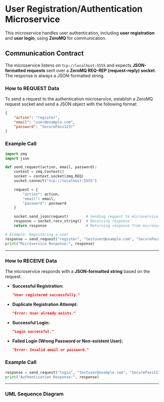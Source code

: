 # User Registration/Authentication Microservice
This microservice handles user authentication, including **user registration** and **user login**, using **ZeroMQ** for communication. 

## **Communication Contract**
The microservice listens on `tcp://localhost:5555` and expects **JSON-formatted requests** sent over a **ZeroMQ REQ-REP (request-reply) socket**. The response is always a JSON-formatted string.

### **How to REQUEST Data**
To send a request to the authentication microservice, establish a ZeroMQ request socket and send a JSON object with the following format:

```json
{
    "action": "register",
    "email": "user@example.com",
    "password": "SecurePass123!"
}
```
### **Example Call**

```python
import zmq
import json

def send_request(action, email, password):
    context = zmq.Context()
    socket = context.socket(zmq.REQ)
    socket.connect("tcp://localhost:5555")

    request = {
        "action": action,
        "email": email,
        "password": password
    }

    socket.send_json(request)        # Sending request to microservice
    response = socket.recv_string()  # Receiving response
    return response                  # Returning response from microservice

# Example: Registering a user
response = send_request("register", "testuser@example.com", "SecurePass123!")
print("Microservice Response:", response)
```

---

### **How to RECEIVE Data**
The microservice responds with a **JSON-formatted string** based on the request.

- **Successful Registration:**
  ```json
  "User registered successfully."
  ```
- **Duplicate Registration Attempt:**
  ```json
  "Error: User already exists."
  ```
- **Successful Login:**
  ```json
  "Login successful."
  ```
- **Failed Login (Wrong Password or Non-existent User):**
  ```json
  "Error: Invalid email or password."
  ```
  
### **Example Call**

```python
response = send_request("login", "testuser@example.com", "SecurePass123!")
print("Authentication Response:", response)
```

---

### **UML Sequence Diagram**

